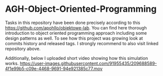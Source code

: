 # AGH-Object-Oriented-Programming

Tasks in this repository have been done precisely according to this https://github.com/apohllo/obiektowe-lab. You can find here thorough
introduction to object oriented programming approach including some design patterns as well. To see how this project was growing look at commits history
and released tags. I strongly recommend to also visit linked repository above.

Additionally, below I uploaded short video showing how this simulation works.
https://user-images.githubusercontent.com/91955435/209688589-4f1e99b5-c09e-4468-9691-94e921385c77.mov
